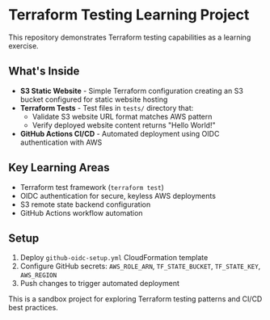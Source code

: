 # Terraform Testing Learning Project

This repository demonstrates Terraform testing capabilities as a learning exercise.

## What's Inside

- **S3 Static Website** - Simple Terraform configuration creating an S3 bucket configured for static website hosting
- **Terraform Tests** - Test files in `tests/` directory that:
  - Validate S3 website URL format matches AWS pattern
  - Verify deployed website content returns "Hello World!"
- **GitHub Actions CI/CD** - Automated deployment using OIDC authentication with AWS

## Key Learning Areas

- Terraform test framework (`terraform test`)
- OIDC authentication for secure, keyless AWS deployments
- S3 remote state backend configuration
- GitHub Actions workflow automation

## Setup

1. Deploy `github-oidc-setup.yml` CloudFormation template
2. Configure GitHub secrets: `AWS_ROLE_ARN`, `TF_STATE_BUCKET`, `TF_STATE_KEY`, `AWS_REGION`
3. Push changes to trigger automated deployment

This is a sandbox project for exploring Terraform testing patterns and CI/CD best practices.